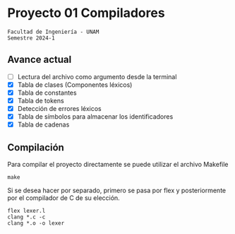 # Proyecto 01 Compiladores

```
Facultad de Ingeniería - UNAM
Semestre 2024-1
```

## Avance actual
- [ ] Lectura del archivo como argumento desde la terminal
- [x] Tabla de clases (Componentes léxicos)
- [x] Tabla de constantes
- [x] Tabla de tokens
- [x] Detección de errores léxicos
- [x] Tabla de símbolos para almacenar los identificadores
- [x] Tabla de cadenas

## Compilación
Para compilar el proyecto directamente se puede utilizar el archivo Makefile

    make

Si se desea hacer por separado, primero se pasa por flex y posteriormente por el compilador de C de su elección.

    flex lexer.l
    clang *.c -c
    clang *.o -o lexer
